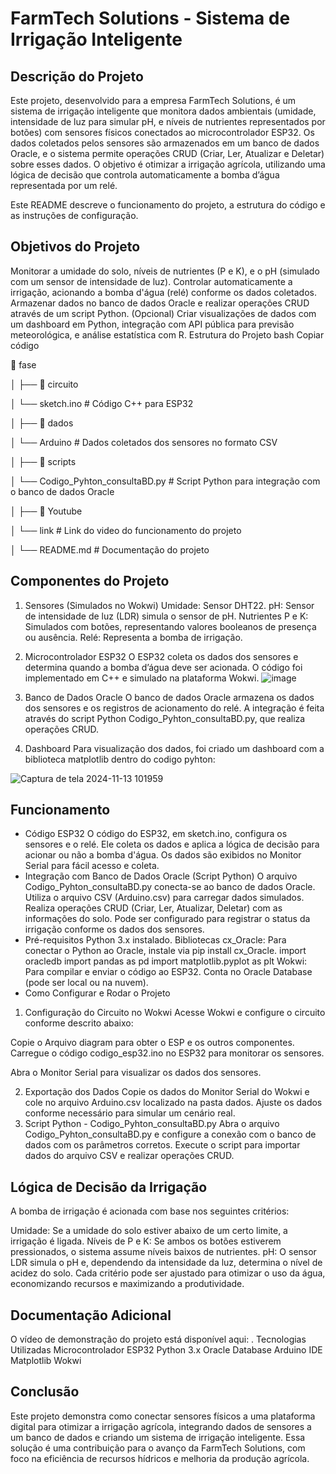 # FarmTech Solutions - Sistema de Irrigação Inteligente
## Descrição do Projeto
Este projeto, desenvolvido para a empresa FarmTech Solutions, é um sistema de irrigação inteligente que monitora dados ambientais (umidade, intensidade de luz para simular pH, e níveis de nutrientes representados por botões) com sensores físicos conectados ao microcontrolador ESP32. Os dados coletados pelos sensores são armazenados em um banco de dados Oracle, e o sistema permite operações CRUD (Criar, Ler, Atualizar e Deletar) sobre esses dados. O objetivo é otimizar a irrigação agrícola, utilizando uma lógica de decisão que controla automaticamente a bomba d’água representada por um relé.

Este README descreve o funcionamento do projeto, a estrutura do código e as instruções de configuração.

## Objetivos do Projeto
Monitorar a umidade do solo, níveis de nutrientes (P e K), e o pH (simulado com um sensor de intensidade de luz).
Controlar automaticamente a irrigação, acionando a bomba d'água (relé) conforme os dados coletados.
Armazenar dados no banco de dados Oracle e realizar operações CRUD através de um script Python.
(Opcional) Criar visualizações de dados com um dashboard em Python, integração com API pública para previsão meteorológica, e análise estatística com R.
Estrutura do Projeto
bash
Copiar código


📂 fase

│
├── 📁 circuito

│   └── sketch.ino         # Código C++ para ESP32

│
├── 📁 dados

│   └── Arduino        # Dados coletados dos sensores no formato CSV

│
├── 📁 scripts

│   └── Codigo_Pyhton_consultaBD.py         # Script Python para integração com o banco de dados Oracle

│
├── 📁 Youtube

│   └── link         # Link do video do funcionamento do projeto

│
└── README.md                     # Documentação do projeto



## Componentes do Projeto
1. Sensores (Simulados no Wokwi)
Umidade: Sensor DHT22.
pH: Sensor de intensidade de luz (LDR) simula o sensor de pH.
Nutrientes P e K: Simulados com botões, representando valores booleanos de presença ou ausência.
Relé: Representa a bomba de irrigação.
2. Microcontrolador ESP32
O ESP32 coleta os dados dos sensores e determina quando a bomba d’água deve ser acionada. O código foi implementado em C++ e simulado na plataforma Wokwi.
![image](https://github.com/user-attachments/assets/c8e1aa07-ec04-425e-9b7d-e4adcd8c4de2)


4. Banco de Dados Oracle
O banco de dados Oracle armazena os dados dos sensores e os registros de acionamento do relé. A integração é feita através do script Python Codigo_Pyhton_consultaBD.py, que realiza operações CRUD.

5. Dashboard 
Para visualização dos dados, foi criado um dashboard com a  biblioteca matplotlib dentro do codigo pyhton:

![Captura de tela 2024-11-13 101959](https://github.com/user-attachments/assets/ba1efe27-fdfb-492a-adcb-ded18bde056d)

## Funcionamento
- Código ESP32
O código do ESP32, em sketch.ino, configura os sensores e o relé.
Ele coleta os dados e aplica a lógica de decisão para acionar ou não a bomba d'água.
Os dados são exibidos no Monitor Serial para fácil acesso e coleta.
- Integração com Banco de Dados Oracle (Script Python)
O arquivo Codigo_Pyhton_consultaBD.py conecta-se ao banco de dados Oracle.
Utiliza o arquivo CSV (Arduino.csv) para carregar dados simulados.
Realiza operações CRUD (Criar, Ler, Atualizar, Deletar) com as informações do solo.
Pode ser configurado para registrar o status da irrigação conforme os dados dos sensores.
- Pré-requisitos
Python 3.x instalado.
Bibliotecas cx_Oracle: Para conectar o Python ao Oracle, instale via pip install cx_Oracle.
import oracledb
import pandas as pd
import matplotlib.pyplot as plt
Wokwi: Para compilar e enviar o código ao ESP32.
Conta no Oracle Database (pode ser local ou na nuvem).
- Como Configurar e Rodar o Projeto
1. Configuração do Circuito no Wokwi
Acesse Wokwi e configure o circuito conforme descrito abaixo:

Copie o Arquivo diagram para obter o ESP e os outros componentes.
Carregue o código codigo_esp32.ino no ESP32 para monitorar os sensores.

Abra o Monitor Serial para visualizar os dados dos sensores.

2. Exportação dos Dados
Copie os dados do Monitor Serial do Wokwi e cole no arquivo Arduino.csv localizado na pasta dados.
Ajuste os dados conforme necessário para simular um cenário real.
3. Script Python - Codigo_Pyhton_consultaBD.py
Abra o arquivo Codigo_Pyhton_consultaBD.py e configure a conexão com o banco de dados com os parâmetros corretos.
Execute o script para importar dados do arquivo CSV e realizar operações CRUD.


## Lógica de Decisão da Irrigação
A bomba de irrigação é acionada com base nos seguintes critérios:

Umidade: Se a umidade do solo estiver abaixo de um certo limite, a irrigação é ligada.
Níveis de P e K: Se ambos os botões estiverem pressionados, o sistema assume níveis baixos de nutrientes.
pH: O sensor LDR simula o pH e, dependendo da intensidade da luz, determina o nível de acidez do solo.
Cada critério pode ser ajustado para otimizar o uso da água, economizando recursos e maximizando a produtividade.

## Documentação Adicional

O vídeo de demonstração do projeto está disponível aqui: .
Tecnologias Utilizadas
Microcontrolador ESP32
Python 3.x
Oracle Database
Arduino IDE
Matplotlib
Wokwi

## Conclusão
Este projeto demonstra como conectar sensores físicos a uma plataforma digital para otimizar a irrigação agrícola, integrando dados de sensores a um banco de dados e criando um sistema de irrigação inteligente. Essa solução é uma contribuição para o avanço da FarmTech Solutions, com foco na eficiência de recursos hídricos e melhoria da produção agrícola.
